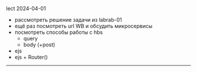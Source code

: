 lect 2024-04-01  

- рассмотреть решение задачи из labrab-01  
- ещё раз посмотреть url WB и обсудить микросервисы  
- посмотреть способы работы с hbs  
  - query  
  - body (+post)  
- ejs  
- ejs + Router()  

---  